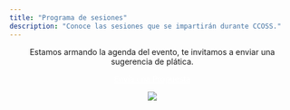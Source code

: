 ```yaml
---
title: "Programa de sesiones"
description: "Conoce las sesiones que se impartirán durante CCOSS."
---
```


<div class="container" style="text-align: center;">

Estamos armando la agenda del evento, te invitamos a enviar una sugerencia de plática.

 <a href="" class="btn btn-banner1" style="color: white;">Envía una Propuesta</a>

 
<img src="/images/dd4w-header.png"  class="img-fluid">


</div>


